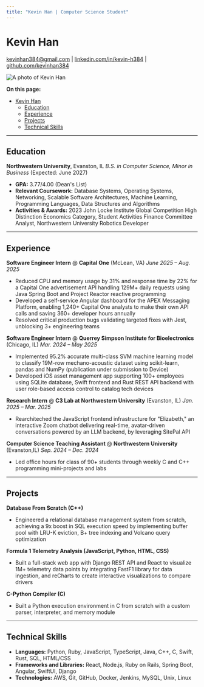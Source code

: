 ```yaml
---
title: "Kevin Han | Computer Science Student"
---
```


# Kevin Han
[kevinhan384@gmail.com](mailto:kevinhan384@gmail.com) | [linkedin.com/in/kevin-h384](https://linkedin.com/in/kevin-h384) | [github.com/kevinhan384](https://github.com/kevinhan384)

![A photo of Kevin Han](/images/profile.jpg)
<br>

**On this page:**
- [Kevin Han](#kevin-han)
  - [Education](#education)
  - [Experience](#experience)
  - [Projects](#projects)
  - [Technical Skills](#technical-skills)

---

## Education

**Northwestern University**, Evanston, IL
*B.S. in Computer Science, Minor in Business* (Expected: June 2027)
* **GPA:** 3.77/4.00 (Dean's List)
* **Relevant Coursework:** Database Systems, Operating Systems, Networking, Scalable Software Architectures, Machine Learning, Programming Languages, Data Structures and Algorithms
* **Activities & Awards:** 2023 John Locke Institute Global Competition High Distinction Economics Category, Student Activities Finance Committee Analyst, Northwestern University Robotics Developer

---

## Experience

**Software Engineer Intern** @ **Capital One** (McLean, VA)
*June 2025 – Aug. 2025*
* Reduced CPU and memory usage by 31% and response time by 22% for a Capital One advertisement API handling 129M+ daily requests using Java Spring Boot and Project Reactor reactive programming
* Developed a self-service Angular dashboard for the APEX Messaging Platform, enabling 1,240+ Capital One analysts to make their own API calls and saving 360+ developer hours annually
* Resolved critical production bugs validating targeted fixes with Jest, unblocking 3+ engineering teams

**Software Engineer Intern** @ **Querrey Simpson Institute for Bioelectronics** (Chicago, IL)
*Mar. 2024 – May 2025*
* Implemented 95.2% accurate multi-class SVM machine learning model to classify 19M-row mechano-acoustic dataset using scikit-learn, pandas and NumPy (publication under submission to Device)
* Developed iOS asset management app supporting 100+ employees using SQLite database, Swift frontend and Rust REST API backend with user role-based access control to catalog tech devices

**Research Intern** @ **C3 Lab at Northwestern University** (Evanston, IL)
*Jan. 2025 – Mar. 2025*
* Rearchiteched the JavaScript frontend infrastructure for "Elizabeth," an interactive Zoom chatbot delivering real-time, avatar-driven conversations powered by an LLM backend, by leveraging SitePal API

**Computer Science Teaching Assistant** @ **Northwestern University** (Evanston,IL)
*Sep. 2024 – Dec. 2024*
* Led office hours for class of 90+ students through weekly C and C++ programming mini-projects and labs

---

## Projects

**Database From Scratch (C++)**
* Engineered a relational database management system from scratch, achieving a 9x boost in SQL execution speed by implementing buffer pool with LRU-K eviction, B+ tree indexing and Volcano query optimization

**Formula 1 Telemetry Analysis (JavaScript, Python, HTML, CSS)**
* Built a full-stack web app with Django REST API and React to visualize 1M+ telemetry data points by integrating FastF1 library for data ingestion, and reCharts to create interactive visualizations to compare drivers

**C-Python Compiler (C)**
* Built a Python execution environment in C from scratch with a custom parser, interpreter, and memory module

---

## Technical Skills

* **Languages:** Python, Ruby, JavaScript, TypeScript, Java, C++, C, Swift, Rust, SQL, HTML/CSS
* **Frameworks and Libraries:** React, Node.js, Ruby on Rails, Spring Boot, Angular, SwiftUI, Django
* **Technologies:** AWS, Git, GitHub, Docker, Jenkins, MySQL, Unix, Linux